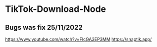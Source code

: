 # TikTok-Download-Node



## Bugs was fix 25/11/2022
https://www.youtube.com/watch?v=FlcGA3EP3MM
https://snaptik.app/

